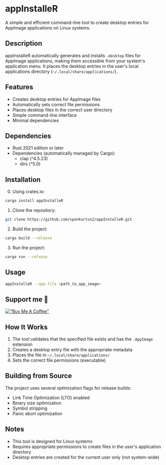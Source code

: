 # appInstalleR

A simple and efficient command-line tool to create desktop entries for AppImage applications on Linux systems.

## Description

appInstalleR automatically generates and installs `.desktop` files for AppImage applications, making them accessible from your system's application menu. It places the desktop entries in the user's local applications directory (`~/.local/share/applications/`).

## Features

- Creates desktop entries for AppImage files
- Automatically sets correct file permissions
- Places desktop files in the correct user directory
- Simple command-line interface
- Minimal dependencies

## Dependencies

- Rust 2021 edition or later
- Dependencies (automatically managed by Cargo):
  - clap (^4.5.23)
  - dirs (^5.0)

## Installation

0. Using crates.io:

```bash
cargo install appInstalleR
```

1. Clone the repository:

```bash
git clone https://github.com/sponkurtus2/appInstalleR.git
```

2. Build the project:
```bash
cargo build --release
```

3. Run the project:
```bash
cargo run --release
```

## Usage

```bash
appInstalleR --app-file <path_to_app_image>
```

## Support me 🤝

[!["Buy Me A Coffee"](https://www.buymeacoffee.com/assets/img/custom_images/orange_img.png)](https://www.buymeacoffee.com/sponkurtus2)

## How It Works

1. The tool validates that the specified file exists and has the `.AppImage` extension
2. Creates a desktop entry file with the appropriate metadata
3. Places the file in `~/.local/share/applications/`
4. Sets the correct file permissions (executable)

## Building from Source

The project uses several optimization flags for release builds:
- Link Time Optimization (LTO) enabled
- Binary size optimization
- Symbol stripping
- Panic abort optimization

## Notes

- This tool is designed for Linux systems
- Requires appropriate permissions to create files in the user's application directory
- Desktop entries are created for the current user only (not system-wide)